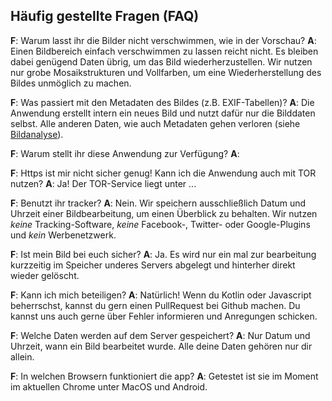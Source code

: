 ## Häufig gestellte Fragen (FAQ)
**F**: Warum lasst ihr die Bilder nicht verschwimmen, wie in der Vorschau?
**A**: Einen Bildbereich einfach verschwimmen zu lassen reicht nicht. Es bleiben dabei genügend Daten übrig, um das Bild wiederherzustellen. Wir nutzen nur grobe Mosaikstrukturen und Vollfarben, um eine Wiederherstellung des Bildes unmöglich zu machen.

**F**: Was passiert mit den Metadaten des Bildes (z.B. EXIF-Tabellen)?
**A**: Die Anwendung erstellt intern ein neues Bild und nutzt dafür nur die Bilddaten selbst. Alle anderen Daten, wie auch Metadaten gehen verloren (siehe [Bildanalyse](bildanalyse?l=de)).

**F**: Warum stellt ihr diese Anwendung zur Verfügung?
**A**: 

**F**: Https ist mir nicht sicher genug! Kann ich die Anwendung auch mit TOR nutzen?
**A**: Ja! Der TOR-Service liegt unter ...

**F**: Benutzt ihr tracker?
**A**: Nein. Wir speichern ausschließlich Datum und Uhrzeit einer Bildbearbeitung, um einen Überblick zu behalten. Wir nutzen *keine* Tracking-Software, *keine* Facebook-, Twitter- oder Google-Plugins und *kein* Werbenetzwerk.

**F**: Ist mein Bild bei euch sicher?
**A**: Ja. Es wird nur ein mal zur bearbeitung kurzzeitig im Speicher underes Servers abgelegt und hinterher direkt wieder gelöscht.

**F**: Kann ich mich beteiligen?
**A**: Natürlich! Wenn du Kotlin oder Javascript beherrschst, kannst du gern einen PullRequest bei Github machen. Du kannst uns auch gerne über Fehler informieren und Anregungen schicken.

**F**: Welche Daten werden auf dem Server gespeichert?
**A**: Nur Datum und Uhrzeit, wann ein Bild bearbeitet wurde. Alle deine Daten gehören nur dir allein.

**F**: In welchen Browsern funktioniert die app?
**A**: Getestet ist sie im Moment im aktuellen Chrome unter MacOS und Android.